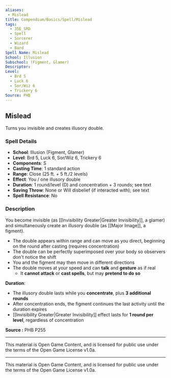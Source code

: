 ```yaml
---
aliases:
 - Mislead
title: Compendium/Basics/Spell/Mislead
tags:  
  - 35E_SRD  
  - Spell  
  - Sorcerer  
  - Wizard  
  - Bard  
Spell Name: Mislead
School: Illusion
Subschool: (Figment, Glamer)
Descriptor: 
Level:  
  - Brd 5  
  - Luck 6  
  - Sor/Wiz 6  
  - Trickery 6  
Source: PHB
---
```


## Mislead

Turns you invisible and creates illusory double.

### Spell Details

- **School**: Illusion (Figment, Glamer)  
- **Level**: Brd 5, Luck 6, Sor/Wiz 6, Trickery 6  
- **Components**: S  
- **Casting Time**: 1 standard action  
- **Range**: Close (25 ft. + 5 ft./2 levels)  
- **Effect**: You / one illusory double  
- **Duration**: 1 round/level (D) and concentration + 3 rounds; see text  
- **Saving Throw**: None or Will disbelief (if interacted with); see text  
- **Spell Resistance**: No  

### Description

You become invisible (as [[Invisibility Greater|Greater Invisibility]], a glamer) and simultaneously create an illusory double (as [[Major Image]], a figment).  
- The double appears within range and can move as you direct, beginning on the round after casting (requires concentration)  
- The double can be perfectly superimposed over your body so observers don't notice the shift  
- You and the figment may then move in different directions  
- The double moves at your speed and can **talk** and **gesture** as if real  
  - It **cannot attack** or **cast spells**, but may **pretend to do so**

**Duration**:
- The illusory double lasts while you **concentrate**, plus **3 additional rounds**  
- After concentration ends, the figment continues the last activity until the duration expires  
- [[Invisibility Greater|Greater Invisibility]] effect lasts for **1 round per level**, regardless of concentration



**Source :** PHB P255

---

This material is Open Game Content, and is licensed for public use under  
the terms of the Open Game License v1.0a.

---

This material is Open Game Content, and is licensed for public use under the terms of the Open Game License v1.0a.
